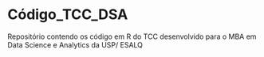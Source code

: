 # Código_TCC_DSA
Repositório contendo os código em R do TCC desenvolvido para o MBA em Data Science e Analytics da USP/ ESALQ
